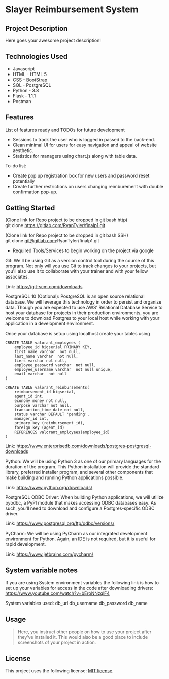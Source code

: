 # Slayer Reimbursement System

## Project Description

Here goes your awesome project description!

## Technologies Used

* Javascript
* HTML - HTML 5
* CSS - BootStrap
* SQL - PostgreSQL
* Python - 3.8
* Flask - 1.1.1
* Postman 

## Features

List of features ready and TODOs for future development
* Sessions to track the user who is logged in passed to the back-end.
* Clean minimal UI for users for easy navigation and appeal of website aesthetic.
* Statistics for managers using chart.js along with table data.

To-do list:
* Create pop up registration box for new users and password reset potentially
* Create further restrictions on users changing reimburement with double confirmation pop-up.

## Getting Started

(Clone link for Repo project to be dropped in git bash http)   
git clone https://gitlab.com/RyanTyler/finalp1.git

(Clone link for Repo project to be dropped in git bash SSH)  
git clone git@gitlab.com:RyanTyler/finalp1.git


- Required Tools/Services to begin working on the project via google

Git: We'll be using Git as a version control tool during the course of this program. Not only will you use Git to track changes to your projects, but you'll also use it to collaborate with your trainer and with your fellow associates.

Link: https://git-scm.com/downloads

PostgreSQL 10 (Optional): PostgreSQL is an open source relational database. We will leverage this technology in order to persist and organize data. Though you are expected to use AWS' Relational Database Service to host your database for projects in their production environments, you are welcome to download Postgres to your local host while working with your application in a development environment.

Once your database is setup using localhost create your tables using

```
CREATE TABLE valorant_employees (
	employee_id bigserial PRIMARY KEY,
	first_name varchar  not null,
	last_name varchar  not null,
	tiers varchar not null,
	employee_password varchar  not null,
	employee_username varchar  not null unique,
	email varchar  not null
)

CREATE TABLE valorant_reinbursements(
	reimbursement_id bigserial,
	agent_id int,
	economy money not null,
	purpose varchar not null,
	transaction_time date not null,
	status varchar DEFAULT 'pending',
	manager_id int,
	primary key (reimbursement_id),
	foreign key (agent_id)
	REFERENCES valorant_employees(employee_id)
)
```

Link: https://www.enterprisedb.com/downloads/postgres-postgresql-downloads

Python: We will be using Python 3 as one of our primary languages for the duration of the program. This Python installation will provide the standard library, preferred installer program, and several other components that make building and running Python applications possible.

Link: https://www.python.org/downloads/

PostgreSQL ODBC Driver: When building Python applications, we will utilize pyodbc, a PyPI module that makes accessing ODBC databases easy. As such, you'll need to download and configure a Postgres-specific ODBC driver.

Link: https://www.postgresql.org/ftp/odbc/versions/

PyCharm: We will be using PyCharm as our integrated development environment for Python. Again, an IDE is not required, but it is useful for rapid development.

Link: https://www.jetbrains.com/pycharm/


## System variable notes
If you are using System environment variables the following link is how to set up your variables for access in the code after downloading 			drivers: https://www.youtube.com/watch?v=bEroNNzqlF4

System variables used:
	db_url
	db_username
	db_password
	db_name
	
## Usage

> Here, you instruct other people on how to use your project after they’ve installed it. This would also be a good place to include screenshots of your project in action.


## License

This project uses the following license: [MIT license](https://github.com/git/git-scm.com/blob/main/MIT-LICENSE.txt).
